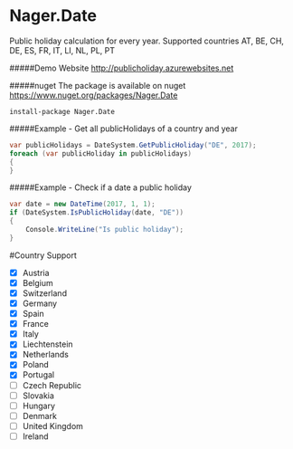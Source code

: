 Nager.Date
==========

Public holiday calculation for every year.
Supported countries AT, BE, CH, DE, ES, FR, IT, LI, NL, PL, PT

#####Demo Website
http://publicholiday.azurewebsites.net

#####nuget
The package is available on nuget
https://www.nuget.org/packages/Nager.Date
```
install-package Nager.Date
```

#####Example - Get all publicHolidays of a country and year
```cs
var publicHolidays = DateSystem.GetPublicHoliday("DE", 2017);
foreach (var publicHoliday in publicHolidays)
{
}
```

#####Example - Check if a date a public holiday
```cs
var date = new DateTime(2017, 1, 1);
if (DateSystem.IsPublicHoliday(date, "DE"))
{
	Console.WriteLine("Is public holiday");
}
```

#Country Support
- [x] Austria
- [x] Belgium
- [x] Switzerland
- [x] Germany
- [x] Spain
- [x] France
- [x] Italy
- [x] Liechtenstein
- [x] Netherlands
- [x] Poland
- [x] Portugal
- [ ] Czech Republic
- [ ] Slovakia
- [ ] Hungary
- [ ] Denmark
- [ ] United Kingdom
- [ ] Ireland